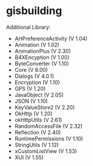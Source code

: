 # gisbuilding

Additional Library:
- AHPreferenceActivity (V 1.04)
- Animation (V 1.02)
- AnimationPlus (V 2.30)
- B4XEncyption (V 1.00)
- ByteConverter (V 1.10)
- Core (V 8.00)
- Dialogs (V 4.0.1)
- Encryption (V 1.10)
- GPS (V 1.20)
- JavaObject (V 2.05)
- JSON (V 1.10)
- KeyValueStore2 (V 2.20)
- OkHttp (V 1.20)
- okHttpUtils (V 2.61)
- RandomAccessFile (V 2.32)
- Reflection (V 2.40)
- RuntimePermissions (V 1.10)
- StringUtils (V 1.12)
- xCustomListView (V 1.53)
- XUI (V 1.55)
